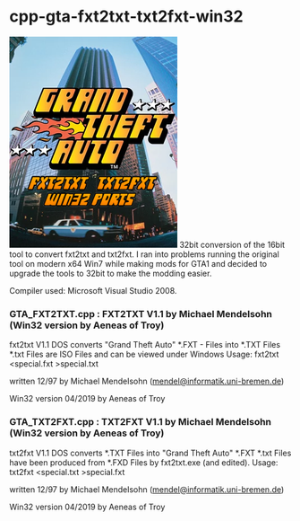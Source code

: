 # cpp-gta-fxt2txt-txt2fxt-win32
![alt text](https://github.com/aeneasoftroy/cpp-gta-fxt2txt-txt2fxt-win32/blob/master/cpp-gta-fxt2txt-txt2fxt-win32.png)
32bit conversion of the 16bit tool to convert fxt2txt and txt2fxt. I ran into problems running the original tool on modern x64 Win7 while making mods for GTA1 and decided to upgrade the tools to 32bit to make the modding easier.

Compiler used: Microsoft Visual Studio 2008.

### GTA_FXT2TXT.cpp : FXT2TXT V1.1 by Michael Mendelsohn (Win32 version by Aeneas of Troy)
fxt2txt
V1.1 DOS
converts "Grand Theft Auto" *.FXT - Files into *.TXT Files
*.txt Files are ISO Files and can be viewed under Windows
Usage: fxt2txt <special.fxt >special.txt

written 12/97 by Michael Mendelsohn (mendel@informatik.uni-bremen.de)

Win32 version 04/2019 by Aeneas of Troy


### GTA_TXT2FXT.cpp : TXT2FXT V1.1 by Michael Mendelsohn (Win32 version by Aeneas of Troy)
txt2fxt
V1.1 DOS
converts *.TXT Files into "Grand Theft Auto" *.FXT
*.txt Files have been produced from *.FXD Files by fxt2txt.exe (and edited).
Usage: txt2fxt <special.txt >special.fxt

written 12/97 by Michael Mendelsohn (mendel@informatik.uni-bremen.de)

Win32 version 04/2019 by Aeneas of Troy
